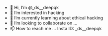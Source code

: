 - 👋 Hi, I’m @_ds__deepqk
- 👀 I’m interested in hacking
- 🌱 I’m currently learning about ethical hacking
- 💞️ I’m looking to collaborate on ...
- 📫 How to reach me ... Insta ID: _ds__deepqk

<!---
_ds__deepak/HYDRADS1 is a ✨ special ✨ repository because its `README.md` (this file) appears on your GitHub profile.
You can click the Preview link to take a look at your changes.
--->
